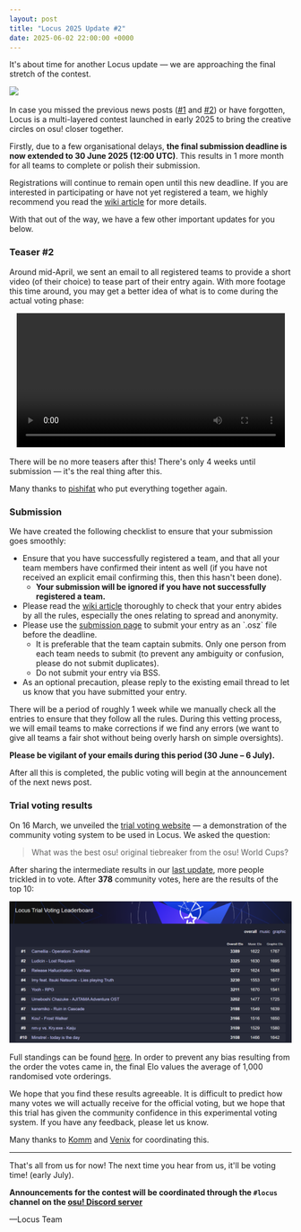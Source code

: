 ```yaml
---
layout: post
title: "Locus 2025 Update #2"
date: 2025-06-02 22:00:00 +0000
---
```


It's about time for another Locus update — we are approaching the final stretch of the contest.

![](/wiki/Contests/Locus/2025/img/banner.jpg)

In case you missed the previous news posts ([#1](https://osu.ppy.sh/home/news/2025-01-31-locus) and [#2](https://osu.ppy.sh/home/news/2025-04-14-locus-2025-update-1)) or have forgotten, Locus is a multi-layered contest launched in early 2025 to bring the creative circles on osu! closer together.

Firstly, due to a few organisational delays, **the final submission deadline is now extended to 30 June 2025 (12:00 UTC)**. This results in 1 more month for all teams to complete or polish their submission.

Registrations will continue to remain open until this new deadline. If you are interested in participating or have not yet registered a team, we highly recommend you read the [wiki article](/wiki/Contests/Locus/2025) for more details.

With that out of the way, we have a few other important updates for you below.

### Teaser #2

Around mid-April, we sent an email to all registered teams to provide a short video (of their choice) to tease part of their entry again. With more footage this time around, you may get a better idea of what is to come during the actual voting phase:

<div align="center" class="osu-md__paragraph">
    <video width="95%" controls>
        <source src="https://assets.ppy.sh/media/news/2025-06-02-locus-teaser-2.mp4" type="video/mp4" preload="none">
    </video>
</div>

There will be no more teasers after this! There's only 4 weeks until submission — it's the real thing after this.

Many thanks to [pishifat](https://osu.ppy.sh/users/3178418) who put everything together again.

### Submission

We have created the following checklist to ensure that your submission goes smoothly:

- Ensure that you have successfully registered a team, and that all your team members have confirmed their intent as well (if you have not received an explicit email confirming this, then this hasn't been done).
  - **Your submission will be ignored if you have not successfully registered a team.**
- Please read the [wiki article](/wiki/Contests/Locus/2025) thoroughly to check that your entry abides by all the rules, especially the ones relating to spread and anonymity.
- Please use the [submission page]([https://osu.ppy.sh/community/contests/238](https://osu.ppy.sh/community/contests/238)) to submit your entry as an `.osz` file before the deadline.
  - It is preferable that the team captain submits. Only one person from each team needs to submit (to prevent any ambiguity or confusion, please do not submit duplicates).
  - Do not submit your entry via BSS.
- As an optional precaution, please reply to the existing email thread to let us know that you have submitted your entry.

There will be a period of roughly 1 week while we manually check all the entries to ensure that they follow all the rules. During this vetting process, we will email teams to make corrections if we find any errors (we want to give all teams a fair shot without being overly harsh on simple oversights).

**Please be vigilant of your emails during this period (30 June – 6 July).**

After all this is completed, the public voting will begin at the announcement of the next news post.

### Trial voting results

On 16 March, we unveiled the [trial voting website](https://locus.yui.tv/) — a demonstration of the community voting system to be used in Locus. We asked the question:

> What was the best osu! original tiebreaker from the osu! World Cups?

After sharing the intermediate results in our [last update](https://osu.ppy.sh/home/news/2025-04-14-locus-2025-update-1), more people trickled in to vote. After **378** community votes, here are the results of the top 10:

![Locus trial voting leaderboard](/wiki/shared/news/2025-06-02-locus-2025-update-2/trial-leaderboard-final.png)

Full standings can be found [here](https://locus.yui.tv/leaderboard). In order to prevent any bias resulting from the order the votes came in, the final Elo values the average of 1,000 randomised vote orderings.

We hope that you find these results agreeable. It is difficult to predict how many votes we will actually receive for the official voting, but we hope that this trial has given the community confidence in this experimental voting system. If you have any feedback, please let us know.

Many thanks to [Komm](https://osu.ppy.sh/users/7671790) and [Venix](https://osu.ppy.sh/users/5999631) for coordinating this.

---

That's all from us for now! The next time you hear from us, it'll be voting time! (early July).

**Announcements for the contest will be coordinated through the `#locus` channel on the [osu! Discord server](https://discord.com/invite/ppy)**

—Locus Team
